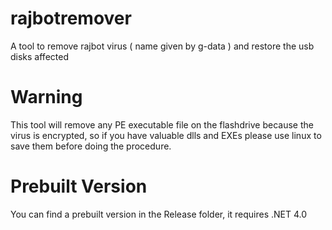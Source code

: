 # rajbotremover
A tool to remove rajbot virus ( name given by g-data ) and restore the usb disks affected

Warning
=======

This tool will remove any PE executable file on the flashdrive because the virus is encrypted, so if you have valuable dlls and EXEs please use linux to save them before doing the procedure.


Prebuilt Version
================

You can find a prebuilt version in the Release folder, it requires .NET 4.0
